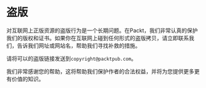 
# 盗版

对互联网上正版资源的盗版行为是一个长期问题。在Packt，我们非常认真的保护我们的版权和证书。如果你在互联网上碰到任何形式的盗版拷贝，请立即联系我们，告诉我们网址或网站名，帮助我们寻找补救的措施。

请将可以的盗版链接发送到`copyright@packtpub.com`。

我们非常感谢您的帮助，这将帮助我们保护作者的合法权益，并将为您提供更多更有价值的知识。
